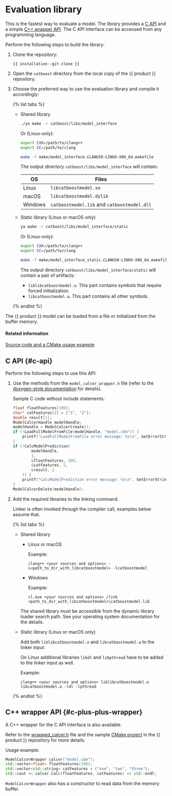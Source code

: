 # Evaluation library

This is the fastest way to evaluate a model. The library provides a [C API](#c-api) and a simple [C++ wrapper API](#c-plus-plus-wrapper). The C API interface can be accessed from any programming language.

Perform the following steps to build the library:
1. Clone the repository:

    ```
    {{ installation--git-clone }}
    ```

1. Open the `catboost` directory from the local copy of the {{ product }} repository.

1. Choose the preferred way to use the evaluation library and compile it accordingly:

    {% list tabs %}

    - Shared library

        ```bash
        ./ya make -r catboost/libs/model_interface
        ```

        Or (Linux-only):

        ```bash
        export CXX=/path/to/clang++
        export CC=/path/to/clang

        make -f make/model_interface.CLANG50-LINUX-X86_64.makefile
        ```

        The output directory `catboost/libs/model_interface` will contain:

        |OS|Files|
        |--|-----|
        |Linux|`libcatboostmodel.so`|
        |macOS|`libcatboostmodel.dylib`|
        |Windows|`catboostmodel.lib` and `catboostmodel.dll`|

    - Static library (Linux or macOS only)

        ```bash
        ya make -r catboost/libs/model_interface/static
        ```

        Or (Linux-only):

        ```bash
        export CXX=/path/to/clang++
        export CC=/path/to/clang

        make -f make/model_interface_static.CLANG50-LINUX-X86_64.makefile
        ```

        The output directory `catboost/libs/model_interface/static` will contain a pair of artifacts:

        - `liblibcatboostmodel.o`. This part contains symbols that require forced initialization.
        - `libcatboostmodel.a`. This part contains all other symbols.

    {% endlist %}

The {{ product }} model can be loaded from a file or initialized from the buffer memory.


#### Related information

[Source code and a CMake usage example](https://github.com/catboost/catboost/tree/master/catboost/libs/model_interface)

## C API {#c-api}

Perform the following steps to use this API:

1. Use the methods from the `model_calcer_wrapper.h` file (refer to the [doxygen-style documentation](https://github.com/catboost/catboost/blob/master/catboost/libs/model_interface/model_calcer_wrapper.h) for details).

    Sample C code without include statements:

    ```c
    float floatFeatures[100];
    char* catFeatures[2] = {"1", "2"};
    double result[1];
    ModelCalcerHandle modelHandle;
    modelHandle = ModelCalcerCreate();
    if (!LoadFullModelFromFile(modelHandle, "model.cbm")) {
        printf("LoadFullModelFromFile error message: %s\n", GetErrorString());
    }
    if (!CalcModelPrediction(
            modelHandle,
            1,
            &floatFeatures, 100,
            &catFeatures, 2,
            &result, 1
        )) {
        printf("CalcModelPrediction error message: %s\n", GetErrorString());
    }
    ModelCalcerDelete(modelHandle);
    ```

1. Add the required libraries to the linking command.

    Linker is often invoked through the compiler call, examples below assume that.

    {% list tabs %}

    - Shared library

        - Linux or macOS

            Example:

            ```
            clang++ <your sources and options> -L<path_to_dir_with_libcatboostmodel> -lcatboostmodel
            ```

        - Windows

            Example:

            ```
            cl.exe <your sources and options> /link <path_to_dir_with_libcatboostmodel>\catboostmodel.lib
            ```

        The shared library must be accessible from the dynamic library loader search path. See your operating system documentation for the details.

    - Static library (Linux or macOS only)

        Add both `liblibcatboostmodel.o` and  `libcatboostmodel.a` to the linker input.

        On Linux additional libraries `libdl` and `libpthread` have to be added to the linker input as well.

        Example:

        ```
        clang++ <your sources and options> liblibcatboostmodel.o libcatboostmodel.a -ldl -lpthread
        ```

    {% endlist %}

## C++ wrapper API {#c-plus-plus-wrapper}

A C++ wrapper for the C API interface is also available.

Refer to the [wrapped_calcer.h](https://github.com/catboost/catboost/blob/master/catboost/libs/model_interface/wrapped_calcer.h) file and the sample [CMake project](https://github.com/catboost/catboost/blob/master/catboost/libs/model_interface/cmake_example/CMakeLists.txt) in the {{ product }} repository for more details.

Usage example:
```cpp
ModelCalcerWrapper calcer("model.cbm");
std::vector<float> floatFeatures(100);
std::vector<std::string> catFeatures = {"one", "two", "three"};
std::cout << calcer.Calc(floatFeatures, catFeatures) << std::endl;
```

`ModelCalcerWrapper` also has a constructor to read data from the memory buffer.
